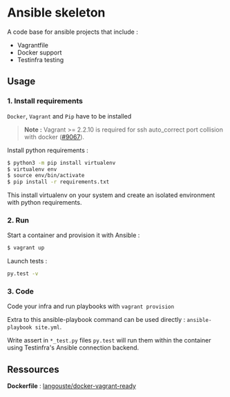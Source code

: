 Ansible skeleton
================

A code base for ansible projects that include :

* Vagrantfile
* Docker support
* Testinfra testing

Usage
-----

### 1. Install requirements

`Docker`, `Vagrant` and `Pip` have to be installed

> **Note :** Vagrant >= 2.2.10 is required for ssh auto_correct port collision with docker ([#9067](https://github.com/hashicorp/vagrant/issues/9067)).

Install python requirements :

```bash
$ python3 -m pip install virtualenv
$ virtualenv env
$ source env/bin/activate
$ pip install -r requirements.txt
```

This install virtualenv on your system and create an isolated environment with python requirements.

### 2. Run

Start a container and provision it with Ansible :

```bash
$ vagrant up
```

Launch tests :

```bash
py.test -v
```

### 3. Code

Code your infra and run playbooks with `vagrant provision`

Extra to this ansible-playbook command can be used directly : `ansible-playbook site.yml`.

Write assert in `*_test.py` files `py.test` will run them within the container using Testinfra's Ansible connection backend.

Ressources
----------

**Dockerfile** : [langouste/docker-vagrant-ready](https://github.com/langouste/docker-vagrant-ready/blob/master/Dockerfile)
